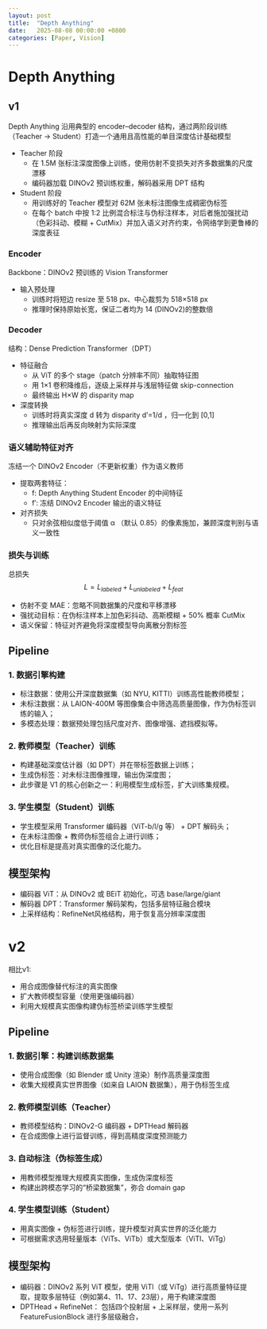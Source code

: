 ```yaml
---
layout: post
title:  "Depth Anything"
date:   2025-08-08 00:00:00 +0800
categories: [Paper, Vision]
---
```


# Depth Anything

## v1
Depth Anything 沿用典型的 encoder–decoder 结构，通过两阶段训练（Teacher → Student）打造一个通用且高性能的单目深度估计基础模型

- Teacher 阶段
  - 在 1.5M 张标注深度图像上训练，使用仿射不变损失对齐多数据集的尺度漂移
  - 编码器加载 DINOv2 预训练权重，解码器采用 DPT 结构
- Student 阶段
  - 用训练好的 Teacher 模型对 62M 张未标注图像生成稠密伪标签
  - 在每个 batch 中按 1:2 比例混合标注与伪标注样本，对后者施加强扰动（色彩抖动、模糊 + CutMix）并加入语义对齐约束，令网络学到更鲁棒的深度表征

### Encoder
Backbone：DINOv2 预训练的 Vision Transformer
- 输入预处理
  - 训练时将短边 resize 至 518 px、中心裁剪为 518×518 px
  - 推理时保持原始长宽，保证二者均为 14 (DINOv2)的整数倍

### Decoder
结构：Dense Prediction Transformer（DPT）

- 特征融合
  - 从 ViT 的多个 stage（patch 分辨率不同）抽取特征图
  - 用 1×1 卷积降维后，逐级上采样并与浅层特征做 skip-connection
  - 最终输出 H×W 的 disparity map
- 深度转换
  - 训练时将真实深度 d 转为 disparity d′=1/d ，归一化到 [0,1]
  - 推理输出后再反向映射为实际深度

### 语义辅助特征对齐
冻结一个 DINOv2 Encoder（不更新权重）作为语义教师
- 提取两套特征：
  - f: Depth Anything Student Encoder 的中间特征
  - f′: 冻结 DINOv2 Encoder 输出的语义特征
- 对齐损失
  - 只对余弦相似度低于阈值 α （默认 0.85）的像素施加，兼顾深度判别与语义一致性

### 损失与训练
总损失 $$ L = L_{labeled} + L_{unlabeled} + L_{feat} $$
- 仿射不变 MAE：忽略不同数据集的尺度和平移漂移
- 强扰动目标：在伪标注样本上加色彩抖动、高斯模糊 + 50% 概率 CutMix
- 语义保留：特征对齐避免将深度模型导向离散分割标签

## Pipeline
### 1. 数据引擎构建
  - 标注数据：使用公开深度数据集（如 NYU, KITTI）训练高性能教师模型；
  - 未标注数据：从 LAION-400M 等图像集合中筛选高质量图像，作为伪标签训练的输入；
  - 多模态处理：数据预处理包括尺度对齐、图像增强、遮挡模拟等。

### 2. 教师模型（Teacher）训练
  - 构建基础深度估计器（如 DPT）并在带标签数据上训练；
  - 生成伪标签：对未标注图像推理，输出伪深度图；
  - 此步骤是 V1 的核心创新之一：利用模型生成标签，扩大训练集规模。

### 3. 学生模型（Student）训练
  - 学生模型采用 Transformer 编码器（ViT-b/l/g 等） + DPT 解码头；
  - 在未标注图像 + 教师伪标签组合上进行训练；
  - 优化目标是提高对真实图像的泛化能力。

## 模型架构
- 编码器 ViT：从 DINOv2 或 BEiT 初始化，可选 base/large/giant
- 解码器 DPT：Transformer 解码架构，包括多层特征融合模块
- 上采样结构：RefineNet风格结构，用于恢复高分辨率深度图

# v2
相比v1:
- 用合成图像替代标注的真实图像
- 扩大教师模型容量（使用更强编码器）
- 利用大规模真实图像构建伪标签桥梁训练学生模型

## Pipeline
### 1. 数据引擎：构建训练数据集
- 使用合成图像（如 Blender 或 Unity 渲染）制作高质量深度图
- 收集大规模真实世界图像（如来自 LAION 数据集），用于伪标签生成

### 2. 教师模型训练（Teacher）
- 教师模型结构：DINOv2-G 编码器 + DPTHead 解码器
- 在合成图像上进行监督训练，得到高精度深度预测能力

### 3. 自动标注（伪标签生成）
- 用教师模型推理大规模真实图像，生成伪深度标签
- 构建出跨模态学习的“桥梁数据集”，弥合 domain gap

### 4. 学生模型训练（Student）
- 用真实图像 + 伪标签进行训练，提升模型对真实世界的泛化能力
- 可根据需求选用轻量版本（ViTs、ViTb）或大型版本（ViTl、ViTg）

## 模型架构
- 编码器：DINOv2 系列 ViT 模型，使用 ViTl（或 ViTg）进行高质量特征提取，提取多层特征（例如第4、11、17、23层），用于构建深度图
- DPTHead + RefineNet： 包括四个投射层 + 上采样层，使用一系列 FeatureFusionBlock 进行多层级融合，